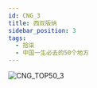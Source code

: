 ```yaml
---
id: CNG_3
title: 西双版纳
sidebar_position: 3
tags:
  - 拾柒
  - 中国一生必去的50个地方
---
```

![CNG_TOP50_3](/img/love/CNG_TOP50/3.png)
